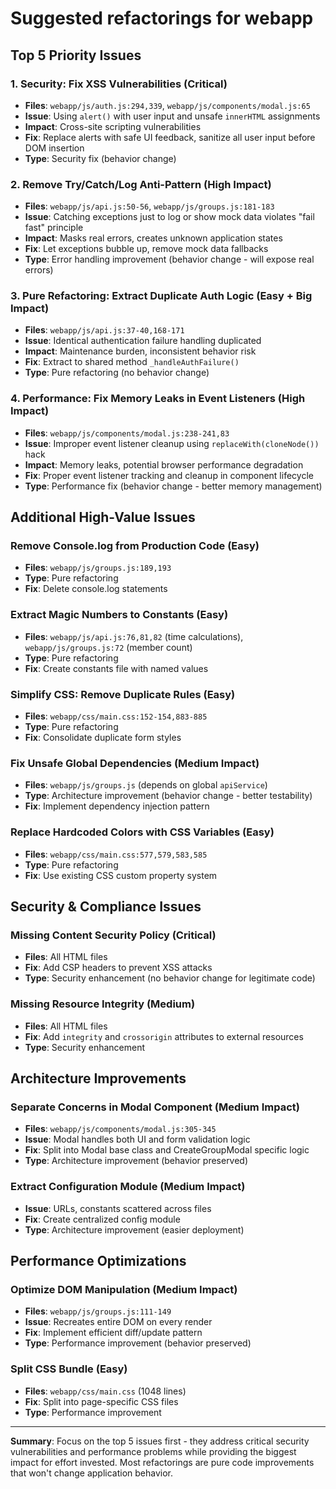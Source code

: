 # Suggested refactorings for webapp

## Top 5 Priority Issues


### 1. **Security: Fix XSS Vulnerabilities** (Critical) 
- **Files**: `webapp/js/auth.js:294,339`, `webapp/js/components/modal.js:65`
- **Issue**: Using `alert()` with user input and unsafe `innerHTML` assignments
- **Impact**: Cross-site scripting vulnerabilities
- **Fix**: Replace alerts with safe UI feedback, sanitize all user input before DOM insertion
- **Type**: Security fix (behavior change)

### 2. **Remove Try/Catch/Log Anti-Pattern** (High Impact)
- **Files**: `webapp/js/api.js:50-56`, `webapp/js/groups.js:181-183`
- **Issue**: Catching exceptions just to log or show mock data violates "fail fast" principle
- **Impact**: Masks real errors, creates unknown application states
- **Fix**: Let exceptions bubble up, remove mock data fallbacks
- **Type**: Error handling improvement (behavior change - will expose real errors)

### 3. **Pure Refactoring: Extract Duplicate Auth Logic** (Easy + Big Impact)
- **Files**: `webapp/js/api.js:37-40,168-171`
- **Issue**: Identical authentication failure handling duplicated
- **Impact**: Maintenance burden, inconsistent behavior risk
- **Fix**: Extract to shared method `_handleAuthFailure()`
- **Type**: Pure refactoring (no behavior change)

### 4. **Performance: Fix Memory Leaks in Event Listeners** (High Impact)
- **Files**: `webapp/js/components/modal.js:238-241,83`
- **Issue**: Improper event listener cleanup using `replaceWith(cloneNode())` hack
- **Impact**: Memory leaks, potential browser performance degradation
- **Fix**: Proper event listener tracking and cleanup in component lifecycle
- **Type**: Performance fix (behavior change - better memory management)

## Additional High-Value Issues

### **Remove Console.log from Production Code** (Easy)
- **Files**: `webapp/js/groups.js:189,193`
- **Type**: Pure refactoring
- **Fix**: Delete console.log statements

### **Extract Magic Numbers to Constants** (Easy)
- **Files**: `webapp/js/api.js:76,81,82` (time calculations), `webapp/js/groups.js:72` (member count)
- **Type**: Pure refactoring
- **Fix**: Create constants file with named values

### **Simplify CSS: Remove Duplicate Rules** (Easy)
- **Files**: `webapp/css/main.css:152-154,883-885`
- **Type**: Pure refactoring
- **Fix**: Consolidate duplicate form styles

### **Fix Unsafe Global Dependencies** (Medium Impact)
- **Files**: `webapp/js/groups.js` (depends on global `apiService`)
- **Type**: Architecture improvement (behavior change - better testability)
- **Fix**: Implement dependency injection pattern

### **Replace Hardcoded Colors with CSS Variables** (Easy)
- **Files**: `webapp/css/main.css:577,579,583,585`
- **Type**: Pure refactoring
- **Fix**: Use existing CSS custom property system

## Security & Compliance Issues

### **Missing Content Security Policy** (Critical)
- **Files**: All HTML files
- **Fix**: Add CSP headers to prevent XSS attacks
- **Type**: Security enhancement (no behavior change for legitimate code)

### **Missing Resource Integrity** (Medium)
- **Files**: All HTML files
- **Fix**: Add `integrity` and `crossorigin` attributes to external resources
- **Type**: Security enhancement

## Architecture Improvements

### **Separate Concerns in Modal Component** (Medium Impact)
- **Files**: `webapp/js/components/modal.js:305-345`
- **Issue**: Modal handles both UI and form validation logic
- **Fix**: Split into Modal base class and CreateGroupModal specific logic
- **Type**: Architecture improvement (behavior preserved)

### **Extract Configuration Module** (Medium Impact)
- **Issue**: URLs, constants scattered across files
- **Fix**: Create centralized config module
- **Type**: Architecture improvement (easier deployment)

## Performance Optimizations

### **Optimize DOM Manipulation** (Medium Impact)
- **Files**: `webapp/js/groups.js:111-149`
- **Issue**: Recreates entire DOM on every render
- **Fix**: Implement efficient diff/update pattern
- **Type**: Performance improvement (behavior preserved)

### **Split CSS Bundle** (Easy)
- **Files**: `webapp/css/main.css` (1048 lines)
- **Fix**: Split into page-specific CSS files
- **Type**: Performance improvement

---

**Summary**: Focus on the top 5 issues first - they address critical security vulnerabilities and performance problems while providing the biggest impact for effort invested. Most refactorings are pure code improvements that won't change application behavior.